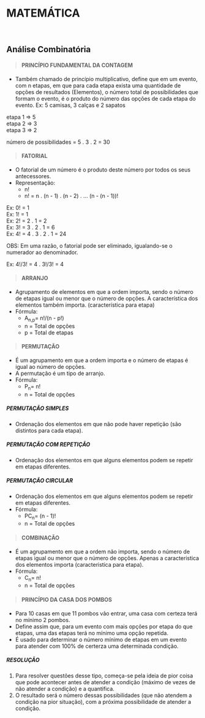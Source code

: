 # MATEMÁTICA

<br>

## Análise Combinatória

> #### PRINCÍPIO FUNDAMENTAL DA CONTAGEM
* Também chamado de princípio multiplicativo, define que em um evento, com n etapas, em que para cada etapa exista uma quantidade de opções de resultados (Elementos), o número total de possibilidades que formam o evento, é o produto do número das opções de cada etapa do evento.
Ex: 5 camisas, 3 calças e 2 sapatos

etapa 1 => 5  
etapa 2 => 3  
etapa 3 => 2  

número de possibilidades = 5 . 3 . 2 = 30 

> #### FATORIAL
* O fatorial de um número é o produto deste número por todos os seus antecessores.
* Representação:
  - n!
  - n! = n . (n - 1) . (n - 2) . ... (n - (n - 1))! 

Ex: 0! = 1  
Ex: 1! = 1  
Ex: 2! = 2 . 1 = 2  
Ex: 3! = 3 . 2 . 1 = 6  
Ex: 4! = 4 . 3 . 2 . 1 = 24  

OBS: Em uma razão, o fatorial pode ser eliminado, igualando-se o numerador ao denominador.

Ex: 4!/3! = 4 . 3!/3! = 4  

> #### ARRANJO
* Agrupamento de elementos em que a ordem importa, sendo o número de etapas igual ou menor que o número de opções. A característica dos elementos também importa. (característica para etapa)
* Fórmula: 
  - A<sub>n,p</sub>= n!/(n - p!)
  - n = Total de opções
  - p = Total de etapas

> #### PERMUTAÇÃO
* É um agrupamento em que a ordem importa e o número de etapas é igual ao número de opções.
* A permutação é um tipo de arranjo.
* Fórmula: 
  - P<sub>n</sub>= n!
  - n = Total de opções

##### PERMUTAÇÃO SIMPLES
* Ordenação dos elementos em que não pode haver repetição (são distintos para cada etapa).

##### PERMUTAÇÃO COM REPETIÇÃO
* Ordenação dos elementos em que alguns elementos podem se repetir em etapas diferentes.

##### PERMUTAÇÃO CIRCULAR
* Ordenação dos elementos em que alguns elementos podem se repetir em etapas diferentes.
* Fórmula: 
  - PC<sub>n</sub>= (n - 1)!
  - n = Total de opções

> #### COMBINAÇÃO
* É um agrupamento em que a ordem não importa, sendo o número de etapas igual ou menor que o número de opções. Apenas a caracteristica dos elementos importa (caracteristica para etapa).
* Fórmula: 
  - C<sub>n</sub>= n!
  - n = Total de opções

> #### PRINCÍPIO DA CASA DOS POMBOS
* Para 10 casas em que 11 pombos vão entrar, uma casa com certeza terá no mínimo 2 pombos. 
* Define assim que, para um evento com mais opções por etapa do que etapas, uma das etapas terá no mínimo uma opção repetida.
* É usado para determinar o número mínimo de etapas em um evento para atender com 100% de certerza uma determinada condição.

##### RESOLUÇÃO
1. Para resolver questões desse tipo, começa-se pela ideia de pior coisa que pode acontecer antes de atender a condição (máximo de vezes de não atender a condição) e a quantifica.
2. O resultado será o número dessas possibilidades (que não atendem a condição na pior situação), com a próxima possibilidade de atender a condição.